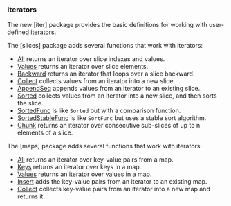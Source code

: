 ### Iterators

The new [iter] package provides the basic definitions for working with
user-defined iterators.

The [slices] package adds several functions that work with iterators:
- [All](/pkg/slices#All) returns an iterator over slice indexes and values.
- [Values](/pkg/slices#Values) returns an iterator over slice elements.
- [Backward](/pkg/slices#Backward) returns an iterator that loops over
  a slice backward.
- [Collect](/pkg/slices#Collect) collects values from an iterator into
  a new slice.
- [AppendSeq](/pkg/slices#AppendSeq) appends values from an iterator to
  an existing slice.
- [Sorted](/pkg/slices#Sorted) collects values from an iterator into a
  new slice, and then sorts the slice.
- [SortedFunc](/pkg/slices#SortedFunc) is like `Sorted` but with a
  comparison function.
- [SortedStableFunc](/pkg/slices#SortedStableFunc) is like `SortFunc`
  but uses a stable sort algorithm.
- [Chunk](/pkg/slices#Chunk) returns an iterator over consecutive
  sub-slices of up to n elements of a slice.

The [maps] package adds several functions that work with iterators:
- [All](/pkg/maps#All) returns an iterator over key-value pairs from a map.
- [Keys](/pkg/maps#Keys) returns an iterator over keys in a map.
- [Values](/pkg/maps#Values) returns an iterator over values in a map.
- [Insert](/pkg/maps#Insert) adds the key-value pairs from an iterator to an existing map.
- [Collect](/pkg/maps#Collect) collects key-value pairs from an iterator into a new map and returns it.
